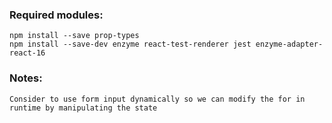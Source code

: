 ### Required modules:

```
npm install --save prop-types
npm install --save-dev enzyme react-test-renderer jest enzyme-adapter-react-16
```

### Notes:

```
Consider to use form input dynamically so we can modify the for in runtime by manipulating the state
```
